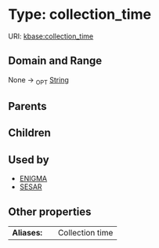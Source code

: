 
# Type: collection_time




URI: [kbase:collection_time](http://kbase.us/collection_time)


## Domain and Range

None ->  <sub>OPT</sub> [String](types/String.md)

## Parents


## Children


## Used by

 * [ENIGMA](ENIGMA.md)
 * [SESAR](SESAR.md)

## Other properties

|  |  |  |
| --- | --- | --- |
| **Aliases:** | | Collection time |

